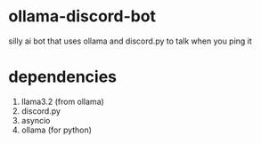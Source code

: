 # ollama-discord-bot
silly ai bot that uses ollama and discord.py to talk when you ping it

# dependencies
1. llama3.2 (from ollama)
2. discord.py
3. asyncio
4. ollama (for python)
